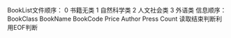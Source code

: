 BookList文件顺序：
    0 书籍无类
    1 自然科学类
    2 人文社会类
    3 外语类
    信息顺序：BookClass BookName BookCode Price Author Press Count
    读取结束判断利用EOF判断